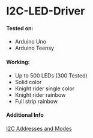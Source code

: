 # I2C-LED-Driver

#### Tested on:
* Arduino Uno
* Arduino Teensy

#### Working:
* Up to 500 LEDs (300 Tested)
* Solid color
* Knight rider single color
* Knight rider rainbow
* Full strip rainbow

#### Additional Info 
[I2C Addresses and Modes](https://docs.google.com/spreadsheets/d/1erdL8Sn3TFSSns0V5lPrVvfPZy1086_Ft7kEJqeoqJA/edit?usp=sharing "link to spreadsheet")
